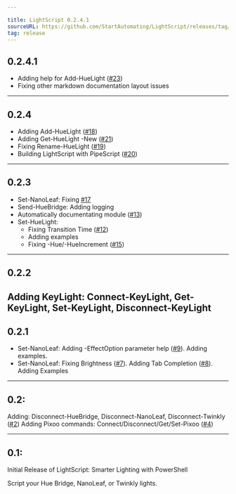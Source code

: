 ```yaml
---

title: LightScript 0.2.4.1
sourceURL: https://github.com/StartAutomating/LightScript/releases/tag/v0.2.4.1
tag: release
---
```

## 0.2.4.1
* Adding help for Add-HueLight ([#23](https://github.com/StartAutomating/LightScript/issues/23))
* Fixing other markdown documentation layout issues
---

## 0.2.4
* Adding Add-HueLight ([#18](https://github.com/StartAutomating/LightScript/issues/18))
* Adding Get-HueLight -New ([#21](https://github.com/StartAutomating/LightScript/issues/21))
* Fixing Rename-HueLight ([#19](https://github.com/StartAutomating/LightScript/issues/19))
* Building LightScript with PipeScript ([#20](https://github.com/StartAutomating/LightScript/issues/20))
---

## 0.2.3
* Set-NanoLeaf:  Fixing [#17](https://github.com/StartAutomating/LightScript/issues/17)
* Send-HueBridge:  Adding logging
* Automatically documentating module ([#13](https://github.com/StartAutomating/LightScript/issues/13))
* Set-HueLight:
  * Fixing Transition Time ([#12](https://github.com/StartAutomating/LightScript/issues/12))
  * Adding examples
  * Fixing -Hue/-HueIncrement ([#15](https://github.com/StartAutomating/LightScript/issues/15))   
---

## 0.2.2
Adding KeyLight: Connect-KeyLight, Get-KeyLight, Set-KeyLight, Disconnect-KeyLight
---
## 0.2.1
* Set-NanoLeaf:  Adding -EffectOption parameter help ([#9](https://github.com/StartAutomating/LightScript/issues/9)).  Adding examples.
* Set-NanoLeaf:  Fixing Brightness ([#7](https://github.com/StartAutomating/LightScript/issues/7)).  Adding Tab Completion ([#8](https://github.com/StartAutomating/LightScript/issues/8)).  Adding Examples
---
## 0.2:
Adding: Disconnect-HueBridge, Disconnect-NanoLeaf, Disconnect-Twinkly ([#2](https://github.com/StartAutomating/LightScript/issues/2))
Adding Pixoo commands: Connect/Disconnect/Get/Set-Pixoo ([#4](https://github.com/StartAutomating/LightScript/issues/4))

---
## 0.1:
Initial Release of LightScript:  Smarter Lighting with PowerShell

Script your Hue Bridge, NanoLeaf, or Twinkly lights.
